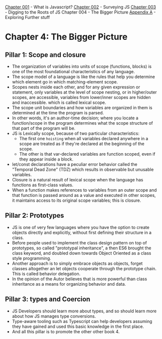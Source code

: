 
[Chapter 001](https://github.com/Unosquare-CoE-JavaScript/christian-barajas/blob/YDKJSY/101_YDKJSY_Get-started/chapter001.md) - What is Javascript?
[Chapter 002](https://github.com/Unosquare-CoE-JavaScript/christian-barajas/blob/YDKJSY/101_YDKJSY_Get-started/chapter002.md) - Surveying JS
[Chapter 003](https://github.com/Unosquare-CoE-JavaScript/christian-barajas/blob/YDKJSY/101_YDKJSY_Get-started/chapter003.md) - Digging to the Roots of JS
Chapter 004 - The Bigger Picture
[Appendix A](https://github.com/Unosquare-CoE-JavaScript/christian-barajas/blob/YDKJSY/101_YDKJSY_Get-started/AppendixA.md) -  Exploring Further stuff

# Chapter 4: The Bigger Picture 

## Pillar 1: Scope and closure 
- The organization of variables into units of scope (functions, blocks) is one of the most foundational characteristics of any language. 
- The scope model of a language is like the rules that help you determine which element go in which matching-element scope. 
- Scopes nests inside each other, and for any given expression or statement, only variables at the level of scope nesting, or in higher/outer scopes, are accessible, variables from lower/inner scopes are hidden and inaccessible. which is called lexical scope. 
- The scope unit boundaries and how variables are organized in them is determined at the time the program is parsed. 
- In other words, it's an author-time decision; where you locate a function/scope in the program determines what the scope structure of that part of the program will be. 
- JS is Lexically scope, because of two particular characteristics: 
    - The first one `hoisting` when all variables declared anywhere in a scope are treated as if they're declared at the beginning of the scope.
    - The other is that var-declared variables are function scoped, even if they appear inside a block. 
- let/const declarations have a peculiar error behavior called the "Temporal Dead Zone" (TDZ) which results in observable but unusable variables. 
- Closure is a natural result of lexical scope when the language has functions as first-class values.
- When a function makes references to variables from an outer scope and that function is passed around as a value and executed in other scopes, it maintains access to its original scope variables; this is closure. 

## Pillar 2: Prototypes 
- JS is one of very few languages where you have the option to create objects directly and explicitly, without first defining their structure in a class. 
- Before people used to implement the class design pattern on top of prototypes, so called "prototypal inheritance", a then ES6 brought the class keyword, and doubled down towards Object Oriented as a class style programming. 
- Another approach is to simply embrace objects as objects, forget classes altogether an let objects cooperate through the prototype chain. This is called behavior delegation. 
- In the opinion of the Autor believes that is more powerful than class inheritance as a means for organizing behavior and data. 

## Pillar 3: types and Coercion 
- JS Developers should learn more about types, and so should learn more about how JS manages type conversions. 
- Type-aware tooling such as Typescript can help developers assuming they have gained and used this basic knowledge in the first place. 
- And all this pillar is to promote the other other book 4. 

 